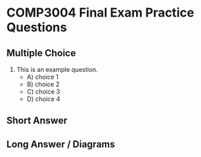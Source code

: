 # COMP3004 Final Exam Practice Questions

## Multiple Choice

1. This is an example question.
    - A) choice 1
    - B) choice 2
    - C) choice 3
    - D) choice 4








## Short Answer









## Long Answer / Diagrams
